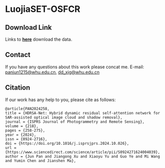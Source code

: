 # LuojiaSET-OSFCR
## Download Link
Links to **[here](https://www.wenjuan.com/s/UZBZJvWR6bZ/#)** download the data.
## Contact
If you have any questions about this work please concat me. E-mail: panjun1215@whu.edu.cn, dd_xjg@whu.edu.cn
## Citation
If our work has any help to you, please cite as follows:
```
@article{PAN2024258,
title = {HDRSA-Net: Hybrid dynamic residual self-attention network for SAR-assisted optical image cloud and shadow removal},
journal = {ISPRS Journal of Photogrammetry and Remote Sensing},
volume = {218},
pages = {258-275},
year = {2024},
issn = {0924-2716},
doi = {https://doi.org/10.1016/j.isprsjprs.2024.10.026},
url = {https://www.sciencedirect.com/science/article/pii/S0924271624004039},
author = {Jun Pan and Jiangong Xu and Xiaoyu Yu and Guo Ye and Mi Wang and Yumin Chen and Jianshen Ma},
```
